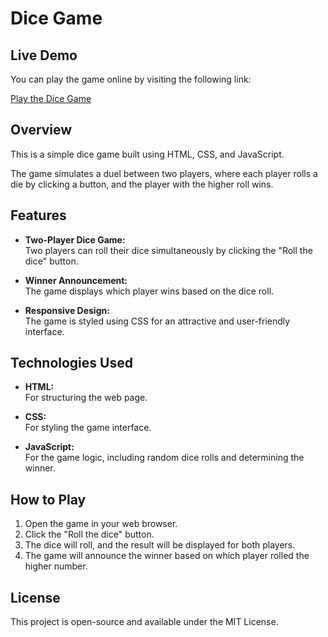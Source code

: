 # Dice Game

## Live Demo

You can play the game online by visiting the following link:

[Play the Dice Game](https://adithyanavada.github.io/Dice-Decision/dicee.html)  <!-- Replace # with your actual URL -->

## Overview

This is a simple dice game built using HTML, CSS, and JavaScript.

The game simulates a duel between two players, where each player rolls a die by clicking a button, and the player with the higher roll wins.

## Features

- **Two-Player Dice Game:**  
  Two players can roll their dice simultaneously by clicking the "Roll the dice" button.

- **Winner Announcement:**  
  The game displays which player wins based on the dice roll.

- **Responsive Design:**  
  The game is styled using CSS for an attractive and user-friendly interface.

## Technologies Used

- **HTML:**  
  For structuring the web page.

- **CSS:**  
  For styling the game interface.

- **JavaScript:**  
  For the game logic, including random dice rolls and determining the winner.

## How to Play

1. Open the game in your web browser.
2. Click the "Roll the dice" button.
3. The dice will roll, and the result will be displayed for both players.
4. The game will announce the winner based on which player rolled the higher number.


## License

This project is open-source and available under the MIT License.
